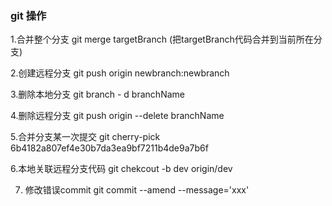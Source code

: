 <!--
 * @Author: WuGuang
 * @Date: 2022-07-05 10:18:50
 * @Description: git 常见操作
 * 
 * Copyright (c) 2022 by KYNY, All Rights Reserved. 
-->


###  git 操作

1.合并整个分支
  git merge targetBranch (把targetBranch代码合并到当前所在分支)

2.创建远程分支
   git push origin newbranch:newbranch 

3.删除本地分支
  git branch - d branchName

4.删除远程分支
  git push origin --delete branchName

5.合并分支某一次提交
  git cherry-pick 6b4182a807ef4e30b7da3ea9bf7211b4de9a7b6f

6.本地关联远程分支代码
  git chekcout -b dev origin/dev

7. 修改错误commit
  git commit --amend --message='xxx'